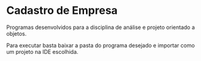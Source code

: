 # Cadastro de Empresa

Programas desenvolvidos para a disciplina de análise e projeto orientado a objetos.

Para executar basta baixar a pasta do programa desejado e importar como um projeto na IDE escolhida.
